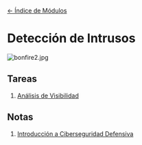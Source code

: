 [<- Índice de Módulos](../HackingFightClub.md)
# Detección de Intrusos

![bonfire2.jpg](../../bonfire2.jpg)

## Tareas

1. [Análisis de Visibilidad](tareas/DI_Tarea1.md)

## Notas

1. [Introducción a Ciberseguridad Defensiva](apuntes/HFC22_10_2024.md)